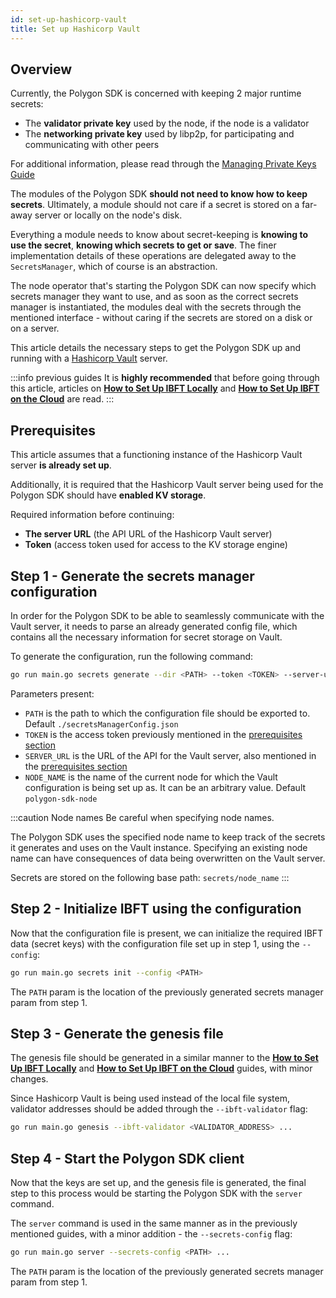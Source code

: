 ```yaml
---
id: set-up-hashicorp-vault
title: Set up Hashicorp Vault
---
```


## Overview

Currently, the Polygon SDK is concerned with keeping 2 major runtime secrets:
* The **validator private key** used by the node, if the node is a validator
* The **networking private key** used by libp2p, for participating and communicating with other peers

For additional information, please read through the [Managing Private Keys Guide](/docs/configuration/manage-private-keys)

The modules of the Polygon SDK **should not need to know how to keep secrets**. Ultimately, a module should not care if 
a secret is stored on a far-away server or locally on the node's disk.

Everything a module needs to know about secret-keeping is **knowing to use the secret**, **knowing which secrets to get 
or save**. The finer implementation details of these operations are delegated away to the `SecretsManager`, which of course is an abstraction.

The node operator that's starting the Polygon SDK can now specify which secrets manager they want to use, and as soon 
as the correct secrets manager is instantiated, the modules deal with the secrets through the mentioned interface - 
without caring if the secrets are stored on a disk or on a server.

This article details the necessary steps to get the Polygon SDK up and running with a [Hashicorp Vault](https://www.vaultproject.io/) server.

:::info previous guides
It is **highly recommended** that before going through this article, articles on [**How to Set Up IBFT Locally**](/docs/get-started/set-up-ibft-locally) 
and [**How to Set Up IBFT on the Cloud**](/docs/get-started/set-up-ibft-on-the-cloud) are read.
:::


## Prerequisites

This article assumes that a functioning instance of the Hashicorp Vault server **is already set up**.

Additionally, it is required that the Hashicorp Vault server being used for the Polygon SDK should have **enabled KV storage**.

Required information before continuing:
* **The server URL** (the API URL of the Hashicorp Vault server)
* **Token** (access token used for access to the KV storage engine)

## Step 1 - Generate the secrets manager configuration

In order for the Polygon SDK to be able to seamlessly communicate with the Vault server, it needs to parse an already
generated config file, which contains all the necessary information for secret storage on Vault.

To generate the configuration, run the following command:

```bash
go run main.go secrets generate --dir <PATH> --token <TOKEN> --server-url <SERVER_URL> --name <NODE_NAME>
```

Parameters present:
* `PATH` is the path to which the configuration file should be exported to. Default `./secretsManagerConfig.json`
* `TOKEN` is the access token previously mentioned in the [prerequisites section](/docs/configuration/set-up-hashicorp-vault#prerequisites)
* `SERVER_URL` is the URL of the API for the Vault server, also mentioned in the [prerequisites section](/docs/configuration/set-up-hashicorp-vault#prerequisites)
* `NODE_NAME` is the name of the current node for which the Vault configuration is being set up as. It can be an arbitrary value. Default `polygon-sdk-node`

:::caution Node names
Be careful when specifying node names.

The Polygon SDK uses the specified node name to keep track of the secrets it generates and uses on the Vault instance.
Specifying an existing node name can have consequences of data being overwritten on the Vault server.

Secrets are stored on the following base path: `secrets/node_name`
:::

## Step 2 - Initialize IBFT using the configuration

Now that the configuration file is present, we can initialize the required IBFT data (secret keys) with the configuration 
file set up in step 1, using the `--config`:

```bash
go run main.go secrets init --config <PATH>
```

The `PATH` param is the location of the previously generated secrets manager param from step 1.

## Step 3 - Generate the genesis file

The genesis file should be generated in a similar manner to the [**How to Set Up IBFT Locally**](/docs/get-started/set-up-ibft-locally)
and [**How to Set Up IBFT on the Cloud**](/docs/get-started/set-up-ibft-on-the-cloud) guides, with minor changes.

Since Hashicorp Vault is being used instead of the local file system, validator addresses should be added through the `--ibft-validator` flag:
```bash
go run main.go genesis --ibft-validator <VALIDATOR_ADDRESS> ...
```

## Step 4 - Start the Polygon SDK client

Now that the keys are set up, and the genesis file is generated, the final step to this process would be starting the 
Polygon SDK with the `server` command.

The `server` command is used in the same manner as in the previously mentioned guides, with a minor addition - the `--secrets-config` flag:
```bash
go run main.go server --secrets-config <PATH> ...
```

The `PATH` param is the location of the previously generated secrets manager param from step 1.